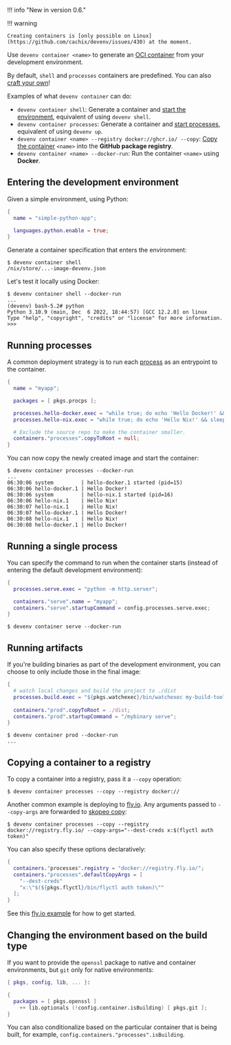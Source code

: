 !!! info "New in version 0.6."

!!! warning 

    Creating containers is [only possible on Linux](https://github.com/cachix/devenv/issues/430) at the moment.


Use `devenv container <name>` to generate an [OCI container](https://opencontainers.org/) from your development environment.

By default, `shell` and `processes` containers are predefined. You can also [craft your own](#running-artifacts)!

Examples of what `devenv container` can do:

- `devenv container shell`: Generate a container and [start the environment](#entering-the-development-environment), equivalent of using `devenv shell`.
- `devenv container processes`: Generate a container and [start processes](#running-processes), equivalent of using `devenv up`.
- `devenv container <name> --registry docker://ghcr.io/ --copy`: [Copy the container](#copying-container-to-a-registry) `<name>` into the **GitHub package registry**.
- `devenv container <name> --docker-run`: Run the container `<name>` using **Docker**.

## Entering the development environment

Given a simple environment, using Python:

```nix title="devenv.nix"
{
  name = "simple-python-app";

  languages.python.enable = true;
}
```

Generate a container specification that enters the environment:

```shell-session
$ devenv container shell
/nix/store/...-image-devenv.json
```

Let's test it locally using Docker:

```shell-session
$ devenv container shell --docker-run
...
(devenv) bash-5.2# python
Python 3.10.9 (main, Dec  6 2022, 18:44:57) [GCC 12.2.0] on linux
Type "help", "copyright", "credits" or "license" for more information.
>>> 
```

## Running processes

A common deployment strategy is to run each [process](./processes.md) as an entrypoint to the container.

```nix title="devenv.nix"
{
  name = "myapp";

  packages = [ pkgs.procps ];

  processes.hello-docker.exec = "while true; do echo 'Hello Docker!' && sleep 1; done";
  processes.hello-nix.exec = "while true; do echo 'Hello Nix!' && sleep 1; done";

  # Exclude the source repo to make the container smaller.
  containers."processes".copyToRoot = null; 
}
```

You can now copy the newly created image and start the container:

```shell-session
$ devenv container processes --docker-run
...
06:30:06 system         | hello-docker.1 started (pid=15)
06:30:06 hello-docker.1 | Hello Docker!
06:30:06 system         | hello-nix.1 started (pid=16)
06:30:06 hello-nix.1    | Hello Nix!
06:30:07 hello-nix.1    | Hello Nix!
06:30:07 hello-docker.1 | Hello Docker!
06:30:08 hello-nix.1    | Hello Nix!
06:30:08 hello-docker.1 | Hello Docker!
```

## Running a single process


You can specify the command to run when the container starts (instead of entering the default development environment):

```nix title="devenv.nix"
{
  processes.serve.exec = "python -m http.server";

  containers."serve".name = "myapp";
  containers."serve".startupCommand = config.processes.serve.exec;
}
```

```
$ devenv container serve --docker-run
```

## Running artifacts

If you're building binaries as part of the development environment, you can choose to only include those in the final image:

```nix title="devenv.nix"
{
  # watch local changes and build the project to ./dist
  processes.build.exec = "${pkgs.watchexec}/bin/watchexec my-build-tool";
  
  containers."prod".copyToRoot = ./dist;
  containers."prod".startupCommand = "/mybinary serve";
}
```

```shell-session
$ devenv container prod --docker-run 
...
```



## Copying a container to a registry

To copy a container into a registry, pass it a `--copy` operation:

```shell-session
$ devenv container processes --copy --registry docker:// 
```

Another common example is deploying to [fly.io](https://fly.io). 
Any arguments passed to `--copy-args` are forwarded to [skopeo copy](https://github.com/containers/skopeo/blob/main/docs/skopeo-copy.1.md#options):


```shell-session
$ devenv container processes --copy --registry docker://registry.fly.io/ --copy-args="--dest-creds x:$(flyctl auth token)"
```

You can also specify these options declaratively:

```nix title="devenv.nix"
{
  containers."processes".registry = "docker://registry.fly.io/";
  containers."processes".defaultCopyArgs = [
    "--dest-creds"
    "x:\"$(${pkgs.flyctl}/bin/flyctl auth token)\""
  ];
}
```

See this [fly.io example](https://github.com/cachix/devenv/tree/main/examples/fly.io) for how to get started.

## Changing the environment based on the build type

If you want to provide the `openssl` package to native and container environments, but `git` only for native environments:

```nix title="devenv.nix"
{ pkgs, config, lib, ... }:

{
  packages = [ pkgs.openssl ] 
    ++ lib.optionals (!config.container.isBuilding) [ pkgs.git ];
}
```

You can also conditionalize based on the particular container that is being built, for example, `config.containers."processes".isBuilding`.
